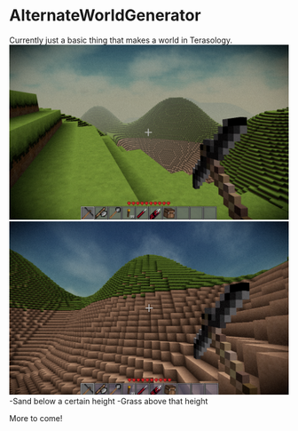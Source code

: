 # AlternateWorldGenerator
Currently just a basic thing that makes a world in Terasology.
![img of generated world](https://github.com/RatMoleRat/AlternateWorldGenerator/blob/master/images/TerrainGenPicture.PNG)
![img of generated world](https://github.com/RatMoleRat/AlternateWorldGenerator/blob/master/images/TerrainGenPicture2.PNG)
-Sand below a certain height
-Grass above that height

More to come!
